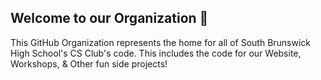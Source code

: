 ## Welcome to our Organization 👋

This GitHub Organization represents the home for all of South Brunswick High School's CS Club's code. This includes the code for our Website, Workshops, & Other fun side projects!
